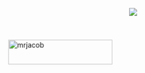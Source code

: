 <p align="center"><img src="https://avatars.githubusercontent.com/u/71661080" />
</p>

</p><br><br>
<a href="https://www.buymeacoffee.com/mrjacob"> <img align="left" src="https://cdn.buymeacoffee.com/buttons/v2/default-yellow.png" height="50" width="210" alt="mrjacob" /></a>
<p></p><br><br>
